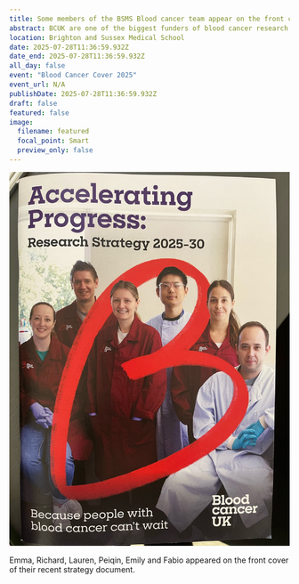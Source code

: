 ```yaml
---
title: Some members of the BSMS Blood cancer team appear on the front cover of Blood Cancer UK (BCUK) Research Strategy Document
abstract: BCUK are one of the biggest funders of blood cancer research in the UK.
location: Brighton and Sussex Medical School
date: 2025-07-28T11:36:59.932Z
date_end: 2025-07-28T11:36:59.932Z
all_day: false
event: "Blood Cancer Cover 2025"
event_url: N/A
publishDate: 2025-07-28T11:36:59.932Z
draft: false
featured: false
image:
  filename: featured
  focal_point: Smart
  preview_only: false
---
```


![](BCUK.jpeg)

Emma, Richard, Lauren, Peiqin, Emily and Fabio appeared on the front cover of their recent strategy document.


